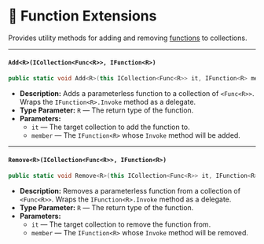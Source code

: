 # 🧩 Function Extensions

Provides utility methods for adding and removing [functions](IFunctions.md) to collections.

---

#### `Add<R>(ICollection<Func<R>>, IFunction<R>)`
```csharp
public static void Add<R>(this ICollection<Func<R>> it, IFunction<R> member)
```
- **Description:** Adds a parameterless function to a collection of `<Func<R>>`. Wraps the `IFunction<R>.Invoke` method as a delegate.
- **Type Parameter:** `R` — The return type of the function.
- **Parameters:**
  - `it` — The target collection to add the function to.
  - `member` — The `IFunction<R>` whose `Invoke` method will be added.

---

#### `Remove<R>(ICollection<Func<R>>, IFunction<R>)`
```csharp
public static void Remove<R>(this ICollection<Func<R>> it, IFunction<R> member)
```
- **Description:** Removes a parameterless function from a collection of `<Func<R>>`. Wraps the `IFunction<R>.Invoke` method as a delegate.
- **Type Parameter:** `R` — The return type of the function.
- **Parameters:**
  - `it` — The target collection to remove the function from.
  - `member` — The `IFunction<R>` whose `Invoke` method will be removed.
